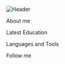 ![Header](https://github.com/KLidya/KLidya/blob/main/Assets/Assets.png)

About me

Latest Education

Languages and Tools

Follow me
